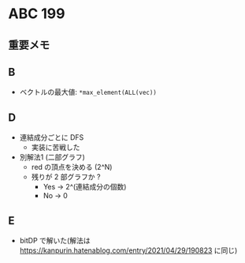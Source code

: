 # ABC 199

## 重要メモ

## B

- ベクトルの最大値: `*max_element(ALL(vec))`

## D

- 連結成分ごとに DFS
  - 実装に苦戦した
- 別解法1 (二部グラフ)
  - red の頂点を決める (2^N)
  - 残りが 2 部グラフか ?
    - Yes -> 2^(連結成分の個数)
    - No  -> 0

## E

- bitDP で解いた(解法は https://kanpurin.hatenablog.com/entry/2021/04/29/190823 に同じ)
